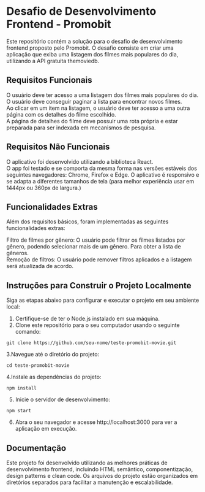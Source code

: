 # Desafio de Desenvolvimento Frontend - Promobit  
Este repositório contém a solução para o desafio de desenvolvimento frontend proposto pelo Promobit. O desafio consiste em criar uma aplicação que exiba uma listagem dos filmes mais populares do dia, utilizando a API gratuita themoviedb.  

## Requisitos Funcionais  
O usuário deve ter acesso a uma listagem dos filmes mais populares do dia.  
O usuário deve conseguir paginar a lista para encontrar novos filmes.  
Ao clicar em um item na listagem, o usuário deve ter acesso a uma outra página com os detalhes do filme escolhido.  
A página de detalhes do filme deve possuir uma rota própria e estar preparada para ser indexada em mecanismos de pesquisa. 

## Requisitos Não Funcionais  
O aplicativo foi desenvolvido utilizando a biblioteca React.  
O app foi testado e se comporta da mesma forma nas versões estáveis dos seguintes navegadores: Chrome, Firefox e Edge. 
O aplicativo é responsivo e se adapta a diferentes tamanhos de tela (para melhor experiência usar em 1444px ou 360px de largura.)

## Funcionalidades Extras  
Além dos requisitos básicos, foram implementadas as seguintes funcionalidades extras:  

Filtro de filmes por gênero: O usuário pode filtrar os filmes listados por gênero, podendo selecionar mais de um gênero. Para obter a lista de gêneros.  
Remoção de filtros: O usuário pode remover filtros aplicados e a listagem será atualizada de acordo.  

## Instruções para Construir o Projeto Localmente  
Siga as etapas abaixo para configurar e executar o projeto em seu ambiente local:  

1. Certifique-se de ter o Node.js instalado em sua máquina.  
2. Clone este repositório para o seu computador usando o seguinte comando:  

```
git clone https://github.com/seu-nome/teste-promobit-movie.git
```

3.Navegue até o diretório do projeto:  

```
cd teste-promobit-movie
```

4.Instale as dependências do projeto:  

```
npm install
```
5. Inicie o servidor de desenvolvimento:  

```
npm start
```
6. Abra o seu navegador e acesse http://localhost:3000 para ver a aplicação em execução.  

## Documentação  

Este projeto foi desenvolvido utilizando as melhores práticas de desenvolvimento frontend, incluindo HTML semântico, componentização, design patterns e clean code. Os arquivos do projeto estão organizados em diretórios separados para facilitar a manutenção e escalabilidade.  

